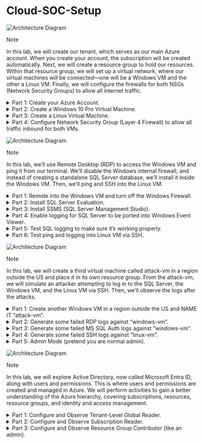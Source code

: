 # Cloud-SOC-Setup

![Architecture Diagram](https://imgur.com/BIRvHXb.png)

> [!NOTE]
> In this lab, we will create our tenant, which serves as our main Azure account. When you create your account, the subscription will be created automatically. Next, we will create a resource group to hold our resources. Within that resource group, we will set up a virtual network, where our virtual machines will be connected—one will be a Windows VM and the other a Linux VM. Finally, we will configure the firewalls for both NSGs (Network Security Groups) to allow all internet traffic.




<details>
<summary>Part 1: Create your Azure Account.</summary>

To create your Azure account, you must have a Microsoft account. Select this [link](https://signup.live.com/signup?lcid=1033&wa=wsignin1.0&rpsnv=13&ct=1678357788&rver=7.0.6738.0&wp=MBI_SSL&wreply=https%3a%2f%2faccount.microsoft.com%2fauth%2fcomplete-signin%3fru%3dhttps%253A%252F%252Faccount.microsoft.com%252F%253Frefd%253Daccount.microsoft.com%2526refp%253Dsignedout-index&lc=1033&id=292666&lw=1&fl=easi2&mkt=en-US&lic=1&uaid=c9cb9b166cd245398fae9f662958ebda) to create a Microsoft account. If you already have an account, you can use an email address, Skype ID, or phone number to sign into your Windows PC, Xbox, or Microsoft services like Microsoft 365. You can check [here](https://go.microsoft.com/fwlink/?linkid=2215203) to confirm whether you have a Microsoft account. 

If you are new to Azure, you can sign up for a [free account](https://azure.microsoft.com/en-us/free/) on the Azure website to start exploring at no cost to you. When you are ready, you can choose to upgrade your free account. You can upgrade your [Azure free account](https://learn.microsoft.com/en-us/azure/cost-management-billing/troubleshoot-subscription/troubleshoot-azure-sign-up) to [pay-as-you-go](https://azure.microsoft.com/offers/ms-azr-0003p/) rates in the Azure portal. 

![Azure image](https://imgur.com/aJX27or.png)

Once you create your Azure account, you will enter into the [Azure portal](https://portal.azure.com/#home), where you can manage your Azure subscription using a graphical user interface (GUI). 

![Azure image](https://imgur.com/6XjX7Xt.png)

</details>


<details>
<summary>Part 2: Create a Windows 10 Pro Virtual Machine.</summary>

1. Search for Virtual Machines.<br>
![Azure image](https://imgur.com/U2rNpEs.png)<br>
2. Create a new virtual machine.<br>
![Azure image](https://imgur.com/djWC7NN.png)
3. Create a new resource group and name it. In this example, it will be RG-Cyber-Lab.<br>
![Azure image](https://imgur.com/dK2oSQ9.png)
4. Name the VM name. In this example, it will be windows-vm.<br>
![Azure image](https://imgur.com/Qd25r7p.png)
5. Change region to: EAST US 2.<br>
![Azure image](https://imgur.com/m0iiwgx.png)
6. Change operating system to Windows 10.<br>
![Azure image](https://imgur.com/DL3V9Ru.png)
7. Select see all sizes, and pick E-Series v5 with at least 2 vCPUs.<br>
![Azure image](https://imgur.com/X9qwvDF.png)
![Azure image](https://imgur.com/P4hNB24.png)
8. Create a username and password and select: Next:Disks> & click Next: Networking>.<br>
![Azure image](https://imgur.com/4P7nREE.png)
9. Create a new Virtual Network and name it. In this example, it will be Lab-VNet. Then select Review + Create.<br>
![Azure image](https://imgur.com/dzkKY0q.png)
10. Once Validation has passed, select Create for the Windows VM.<br>
![Azure image](https://imgur.com/yx6rttY.png)

</details>


<details>
<summary>Part 3: Create a Linux Virtual Machine.</summary>

1. Search for Virtual Machines.<br>
![Azure image](https://imgur.com/U2rNpEs.png)<br>
2. Create a new virtual machine.<br>
![Azure image](https://imgur.com/djWC7NN.png)
3. Put it in the existing resource group, RG-Cyber-Lab.<br>
![Azure image](https://imgur.com/dK2oSQ9.png)
4. Name the VM name. In this example, it will be linux-vm.<br>
![Azure image](https://imgur.com/CPvvOuO.png)
5. Change region to: EAST US 2.<br>
![Azure image](https://imgur.com/m0iiwgx.png)
6. Change operating system to Linux.<br>
![Azure image](https://imgur.com/kHvvvuI.png)
7. Select see all sizes, and select the same size as the windows vm.<br>
![Azure image](https://imgur.com/X9qwvDF.png)
![Azure image](https://imgur.com/P4hNB24.png)
8. Create a username and password and select: Next:Disks> & click Next: Networking>.<br>
![Azure image](https://imgur.com/LsIKvKj.png)
9. Select the same Virtual Network called Lab-VNet. Then select Review + Create.<br>
![Azure image](https://imgur.com/nK7gtIX.png)
10. Once Validation has passed, select Create for the Windows VM.<br>
![Azure image](https://imgur.com/SJlHWYV.png)
11. Search for VM to see the VMs that were created.
![Azure image](https://imgur.com/sNKeMTC.png)

</details>


<details>
<summary>Part 4: Configure Network Security Group (Layer 4 Firewall) to allow all traffic inbound for both VMs.</summary>

1. Search for Network Security Groups.<br>
![Azure image](https://imgur.com/Izr6U5Z.png)<br>
2. Edit the windows “firewall” and open it to the public by deleting the RDP traffic.<br>
![Azure image](https://imgur.com/Irqwwio.png)
3. Create our own rule that allows any inbound traffic.<br>
![Azure image](https://imgur.com/DEYagKA.png)
  - Click Inbound security rules, then click Add
  - Change Destination port ranges from 8080 to * = any
  - Priority needs to be lower than the priorities already there (65000) so 100 is fine
  - Change name to DANGER_AllowAnyCustomAnyinbound (it can be any name really)
  - Select Add
![Azure image](https://imgur.com/zsvqd8v.png)
4. Select Overview to see the security rule has been added.<br>
![Azure image](https://imgur.com/7LrEOet.png)
5. Go to the Linux NSG and edit the linux “firewall” and open to the public by deleting SSH traffic.<br>
![Azure image](https://imgur.com/Rg1CJ6O.png)
6. Create our own rule that allows any inbound traffic.<br>
![Azure image](https://imgur.com/KcZV3nk.png)
![Azure image](https://imgur.com/rs6jxCT.png)
7. Click Overview to see the security rule has been added.<br>
![Azure image](https://imgur.com/yBuXdos.png)

</details>


![Architecture Diagram](https://imgur.com/u0D47LR.png)

> [!NOTE]
> In this lab, we’ll use Remote Desktop (RDP) to access the Windows VM and ping it from our terminal. We’ll disable the Windows internal firewall, and instead of creating a standalone SQL Server database, we’ll install it inside the Windows VM. Then, we’ll ping and SSH into the Linux VM.

<details>
<summary>Part 1: Remote into the Windows VM and turn off the Windows Firewall.</summary>

1. Download Microsoft Remote Desktop to connect to the Windows VM.<br>
![Azure image](https://imgur.com/bDWjeJJ.png)<br>
2. Copy the Windows IP address and open the Microsoft Remote Desktop app.<br>
- Add PC and paste the IP address
- Give the pc a name and click add
- Double-click on windows-vm and enter the Username and Password
- Once logged in, click Accept
![Azure image](https://imgur.com/vtg0yIs.png)
![Azure image](https://imgur.com/iLSFGxn.png)
![Azure image](https://imgur.com/cD3bHiQ.png)
![Azure image](https://imgur.com/dNnsOYU.png)
![Azure image](https://imgur.com/4SvK37D.png)
![Azure image](https://imgur.com/oOlKfCi.png)
3. Open up the terminal to ping the Windows pc. Request is timing out because the Windows Firewall is still on.<br>
![Azure image](https://imgur.com/fCKbPCp.png)
4. Go to the search bar and type: wf.msc.<br>
![Azure image](https://imgur.com/RLcg4AG.png)
5. Click on “Windows Defender Firewall Properties”.<br>
![Azure image](https://imgur.com/WDLxjc0.png)
6. Turn the Firewall state “Off” for the Domain Profile, Private Profile & Public Profile.<br>
![Azure image](https://imgur.com/jowxYGx.png)
![Azure image](https://imgur.com/d3bmNDl.png)
![Azure image](https://imgur.com/DCYDKuG.png)
7. Once the Firewalls are turned off, the pings goes through.<br>
![Azure image](https://imgur.com/tOUZeQg.png)

</details>


<details>
<summary>Part 2: Install SQL Server Evaluation.</summary>

1. Open Edge and paste this [link](https://www.microsoft.com/en-us/evalcenter/evaluate-sql-server-2019) and select download the EXE.<br>
![Azure image](https://imgur.com/zPgooiX.png)<br>
2. Register for Free Trial with fake information as this is for learning purposes.<br>
![Azure image](https://imgur.com/u4YOals.png)
3. Download the EXE, open the file, click Download Media, and click ISO pkg. Download it on the desktop.<br>
![Azure image](https://imgur.com/qGss5Io.png)
![Azure image](https://imgur.com/j06MPeo.png)
![Azure image](https://imgur.com/kp3OPkT.png)
4. Click on Open Folder, right click and click mount, then select the setup file to download SQL.<br>
![Azure image](https://imgur.com/7XmBLG1.png)
![Azure image](https://imgur.com/sK31VmV.png)
![Azure image](https://imgur.com/6kjiebn.png)
5. Click Installation, then click “New SQL Server stand-alone…” then click next several times.<br>
![Azure image](https://imgur.com/u12uu54.png)
6. Under Feature Selection, select Database Engine Services, then click next.<br>
![Azure image](https://imgur.com/PlTcYDe.png)
7. Under Database Engine Configuration, select Mixed Mode (SQL Server authentication & Windows authentication).<br>
- enter the same password we created earlier
- add Current User, then click next, and then install
![Azure image](https://imgur.com/qPyteur.png)
8. Install is complete.<br>
![Azure image](https://imgur.com/7Jx0ZPE.png)

</details>


<details>
<summary>Part 3: Install SSMS (SQL Server Management Studio).</summary>

1. Open Edge and paste this [link](https://learn.microsoft.com/en-us/sql/ssms/download-sql-server-management-studio-ssms) and select download the SSMS.<br>
![Azure image](https://imgur.com/pbvLWwz.png)<br>
2. Open file, click install, restart & login again via Microsoft Remote Desktop.<br>
![Azure image](https://imgur.com/C7RhTru.png)
![Azure image](https://imgur.com/m65Bj2f.png)
![Azure image](https://imgur.com/dNnsOYU.png)

</details>

<details>
<summary>Part 4: Enable logging for SQL Server to be ported into Windows Event Viewer.</summary>

1. Search for Registry Editor and paste the Registry Path below in the search bar:
- HKEY_LOCAL_MACHINE\SYSTEM\CurrentControlSet\Services\EventLog\Security
- Right click Security key & click on permissions
![Azure image](https://imgur.com/H3CxFUD.png)<br>
2. Click Add and type “NETWORK SERVICE”, then click “Check Names”, then click Ok.<br>
![Azure image](https://imgur.com/TfBqtxP.png)
3. Select NETWORK SERVICE, select Full Control, click apply & ok.<br>
![Azure image](https://imgur.com/3Zly0HS.png)
4. Copy the Windows Command Prompt.<br>
![Azure image](https://imgur.com/WROPxyb.png)
5. Search cmd for the command line, right click & run as admin, then paste the command below:
  - auditpol /set /subcategory:"application generated" /success:enable /failure:enable
  - it should successfully execute
![Azure image](https://imgur.com/XXhbVxx.png)
![Azure image](https://imgur.com/teTUT6Z.png)


</details>


<details>
<summary>Part 5: Test SQL logging to make sure it’s working properly.</summary>

1. Search for and open up the SSMS app.<br>
![Azure image](https://imgur.com/5g8os0d.png)
2. Change Authentication from Windows to SQL Server.<br>
![Azure image](https://imgur.com/zLWzPX7.png)
3. Enter the username and password we created earlier.<br>
![Azure image](https://imgur.com/n3wWfRR.png)
4. Once logged in, click on windows-vm SQL Server, then right-click on properties.<br>
![Azure image](https://imgur.com/soUFCS2.png)
5. Click on Security, under login auditing, click “both failed and successful login”, then ok.<br>
![Azure image](https://imgur.com/Ip8XT6Q.png)
6. Restart the server by clicking on windows-vm SQL Server, then click restart, and yes.<br>
![Azure image](https://imgur.com/BI3mSFI.png)
![Azure image](https://imgur.com/XyKZEhh.png)
7. Disconnect, re-connect, then enter wrong password to create a failed login log.<br>
![Azure image](https://imgur.com/J8h2KjW.png)
![Azure image](https://imgur.com/QsyTs0j.png)
![Azure image](https://imgur.com/LA4rKMk.png)
8. Search for and open the Event Viewer app to view failed login under Application.<br>
![Azure image](https://imgur.com/ILDqANs.png)
![Azure image](https://imgur.com/D4sAk43.png)

</details>


<details>
<summary>Part 6: Test ping and logging into Linux VM via SSH.</summary>

1. Copy the linux IP address.<br>
![Azure image](https://imgur.com/IX2tOT0.png)
2. Open up the terminal to ping the Linux VM. Enter: ping 20.75.86.94, then ctrl C to stop the pings.<br>
![Azure image](https://imgur.com/YSdbvWT.png)
3. SSH into the Linux VM. Enter: ssh labuser@20.75.86.94<br>
![Azure image](https://imgur.com/tIJ6y39.png)
4. To trust the certificate the VM is offering up to establish the SSH connection, you need to type yes, then the password we created earlier (nothing will show up, but it’s there).<br>
![Azure image](https://imgur.com/SL29xyQ.png)
4. This is how you know you have successfully logged into the Linux VM.<br>
![Azure image](https://imgur.com/KFygg9N.png)

</details>


![Architecture Diagram](https://imgur.com/8Dyootf.png)

> [!NOTE]
> In this lab, we will create a third virtual machine called attack-vm in a region outside the US and place it in its own resource group. From the attack-vm, we will simulate an attacker attempting to log in to the SQL Server, the Windows VM, and the Linux VM via SSH. Then, we’ll observe the logs after the attacks.


<details>
<summary>Part 1: Create another Windows VM in a region outside the US and NAME IT “attack-vm”.</summary>

</details>

<details>
<summary>Part 2: Generate some failed RDP logs against “windows-vm”.</summary>

</details>

<details>
<summary>Part 3: Generate some failed MS SQL Auth logs against “windows-vm”.</summary>

</details>

<details>
<summary>Part 4: Generate some failed SSH logs against “linux-vm”.</summary>

</details>

<details>
<summary>Part 5: Admin Mode (pretend you are normal admin).</summary>

</details>



![Architecture Diagram](https://imgur.com/Qa1MyLI.png)

> [!NOTE]
> In this lab, we will explore Active Directory, now called Microsoft Entra ID, along with users and permissions. This is where users and permissions are created and managed in Azure. We will perform activities to gain a better understanding of the Azure hierarchy, covering subscriptions, resources, resource groups, and identity and access management.


<details>
<summary>Part 1: Configure and Observe Tenant-Level Global Reader.</summary>

</details>

<details>
<summary>Part 2: Configure and Observe Subscription Reader.</summary>

</details>

<details>
<summary>Part 3: Configure and Observe Resource Group Contributor (like an admin).</summary>

</details>

